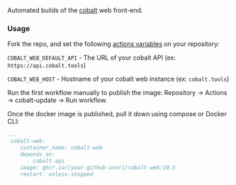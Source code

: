 Automated builds of the [cobalt](https://github.com/imputnet/cobalt) web front-end.

### Usage

Fork the repo, and set the following [actions variables](https://docs.github.com/en/actions/writing-workflows/choosing-what-your-workflow-does/store-information-in-variables#creating-configuration-variables-for-a-repository) on your repository:

`COBALT_WEB_DEFAULT_API` - The URL of your cobalt API (ex: `https://api.cobalt.tools`)

`COBALT_WEB_HOST` - Hostname of your cobalt web instance (ex: `cobalt.tools`)

Run the first workflow manually to publish the image: Repository -> Actions -> cobalt-update -> Run workflow.

Once the docker image is published, pull it down using compose or Docker CLI:

```yml
...
 cobalt-web:
    container_name: cobalt-web
    depends_on:
      - cobalt-api
    image: ghcr.io/[your-github-user]/cobalt-web:10.5
    restart: unless-stopped
```

